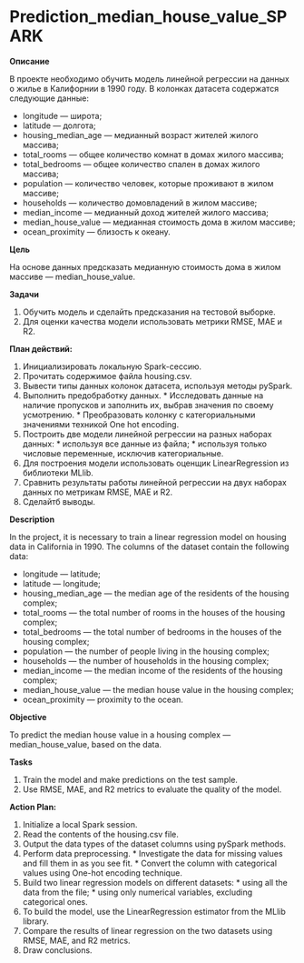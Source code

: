 # Prediction_median_house_value_SPARK

**Описание** 

В проекте необходимо обучить модель линейной регрессии на данных о жилье в Калифорнии в 1990 году. 
В колонках датасета содержатся следующие данные:

- longitude — широта;
- latitude — долгота;
- housing_median_age — медианный возраст жителей жилого массива;
- total_rooms — общее количество комнат в домах жилого массива;
- total_bedrooms — общее количество спален в домах жилого массива;
- population — количество человек, которые проживают в жилом массиве;
- households — количество домовладений в жилом массиве;
- median_income — медианный доход жителей жилого массива;
- median_house_value — медианная стоимость дома в жилом массиве;
- ocean_proximity — близость к океану.

**Цель** 

На основе данных предсказать медианную стоимость дома в жилом массиве — median_house_value. 

**Задачи** 

1. Обучить модель и сделайть предсказания на тестовой выборке.
2. Для оценки качества модели использовать метрики RMSE, MAE и R2.


**План действий:**

1. Инициализировать локальную Spark-сессию.
2. Прочитать содержимое файла housing.csv.
3. Вывести типы данных колонок датасета, используя методы pySpark.
4. Выполнить предобработку данных. 
       * Исследовать данные на наличие пропусков и заполнить их, выбрав значения по своему усмотрению. 
       * Преобразовать колонку с категориальными значениями техникой One hot encoding.
5. Построить две модели линейной регрессии на разных наборах данных:
       * используя все данные из файла;
       * используя только числовые переменные, исключив категориальные.
6. Для построения модели использовать оценщик LinearRegression из библиотеки MLlib.
7. Сравнить результаты работы линейной регрессии на двух наборах данных по метрикам RMSE, MAE и R2.
8. Сделайтб выводы.


**Description**

In the project, it is necessary to train a linear regression model on housing data in California in 1990. The columns of the dataset contain the following data:

- longitude — latitude;
- latitude — longitude;
- housing_median_age — the median age of the residents of the housing complex;
- total_rooms — the total number of rooms in the houses of the housing complex;
- total_bedrooms — the total number of bedrooms in the houses of the housing complex;
- population — the number of people living in the housing complex;
- households — the number of households in the housing complex;
- median_income — the median income of the residents of the housing complex;
- median_house_value — the median house value in the housing complex;
- ocean_proximity — proximity to the ocean.

**Objective**

To predict the median house value in a housing complex — median_house_value, based on the data.

**Tasks**

1. Train the model and make predictions on the test sample.
2. Use RMSE, MAE, and R2 metrics to evaluate the quality of the model.

**Action Plan:**

1. Initialize a local Spark session.
2. Read the contents of the housing.csv file.
3. Output the data types of the dataset columns using pySpark methods.
4. Perform data preprocessing. * Investigate the data for missing values and fill them in as you see fit. * Convert the column with categorical values using One-hot encoding technique.
5. Build two linear regression models on different datasets: * using all the data from the file; * using only numerical variables, excluding categorical ones.
6. To build the model, use the LinearRegression estimator from the MLlib library.
7. Compare the results of linear regression on the two datasets using RMSE, MAE, and R2 metrics.
8. Draw conclusions.
